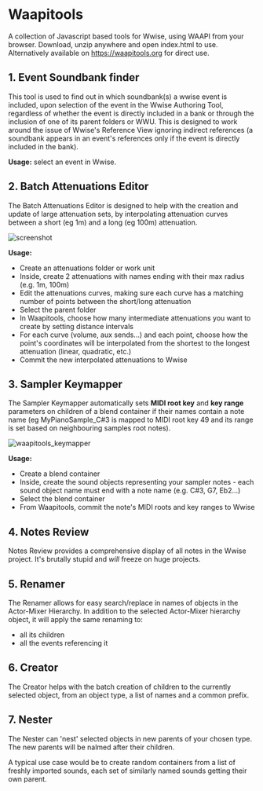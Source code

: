 # Waapitools

A collection of Javascript based tools for Wwise, using WAAPI from your browser.
Download, unzip anywhere and open index.html to use. Alternatively available on https://waapitools.org for direct use.

## 1. Event Soundbank finder

This tool is used to find out in which soundbank(s) a wwise event is included, upon selection of the event in the Wwise Authoring Tool, regardless of whether the event is directly included in a bank or through the inclusion of one of its parent folders or WWU. This is designed to work around the issue of Wwise's Reference View ignoring indirect references (a soundbank appears in an event's references only if the event is directly included in the bank).

**Usage:** select an event in Wwise.

## 2. Batch Attenuations Editor

The Batch Attenuations Editor is designed to help with the creation and update of large attenuation sets, by interpolating attenuation curves between a short (eg 1m) and a long (eg 100m) attenuation.

![screenshot](https://user-images.githubusercontent.com/5003391/43848905-5033ffe0-9b34-11e8-8fb6-adfc5197da1f.png)

**Usage:**
* Create an attenuations folder or work unit
* Inside, create 2 attenuations with names ending with their max radius (e.g. 1m, 100m)
* Edit the attenuations curves, making sure each curve has a matching number of points between the short/long attenuation
* Select the parent folder
* In Waapitools, choose how many intermediate attenuations you want to create by setting distance intervals
* For each curve (volume, aux sends...) and each point, choose how the point's coordinates will be interpolated from the shortest to the longest attenuation (linear, quadratic, etc.)
* Commit the new interpolated attenuations to Wwise

## 3. Sampler Keymapper

The Sampler Keymapper automatically sets **MIDI root key** and **key range** parameters on children of a blend container if their names contain a note name (eg MyPianoSample_C#3 is mapped to MIDI root key 49 and its range is set based on neighbouring samples root notes).

![waapitools_keymapper](https://user-images.githubusercontent.com/5003391/52117367-d3228600-2613-11e9-87b1-a3d4137f92fb.png)

**Usage:**
* Create a blend container
* Inside, create the sound objects representing your sampler notes - each sound object name must end with a note name (e.g. C#3, G7, Eb2...)
* Select the blend container
* From Waapitools, commit the note's MIDI roots and key ranges to Wwise

## 4. Notes Review

Notes Review provides a comprehensive display of all notes in the Wwise project. It's brutally stupid and _will_ freeze on huge projects.

## 5. Renamer

The Renamer allows for easy search/replace in names of objects in the Actor-Mixer Hierarchy. In addition to the selected Actor-Mixer hierarchy object, it will apply the same renaming to:
- all its children
- all the events referencing it

## 6. Creator

The Creator helps with the batch creation of children to the currently selected object, from an object type, a list of names and a common prefix.

## 7. Nester

The Nester can 'nest' selected objects in new parents of your chosen type. The new parents will be nalmed after their children. 

A typical use case would be to create random containers from a list of freshly imported sounds, each set of similarly named sounds getting their own parent.
